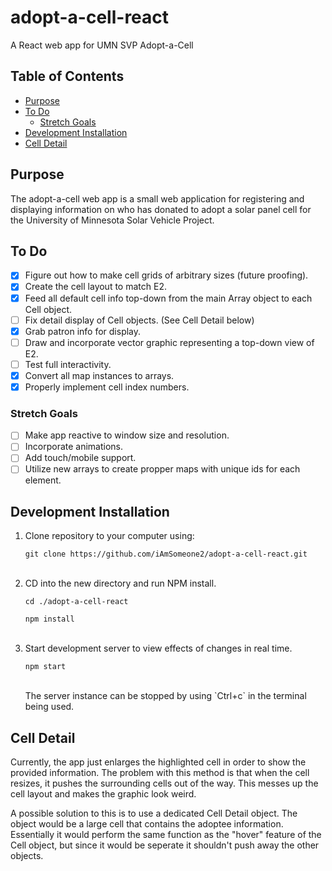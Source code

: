 # adopt-a-cell-react <!-- omit in toc -->
A React web app for UMN SVP Adopt-a-Cell

## Table of Contents <!-- omit in toc -->
- [Purpose](#purpose)
- [To Do](#to-do)
  - [Stretch Goals](#stretch-goals)
- [Development Installation](#development-installation)
- [Cell Detail](#cell-detail)

## Purpose
The adopt-a-cell web app is a small web application for registering and displaying information on who has donated to adopt a solar panel cell for the University of Minnesota Solar Vehicle Project.

## To Do
- [x] Figure out how to make cell grids of arbitrary sizes (future proofing).
- [x] Create the cell layout to match E2.
- [x] Feed all default cell info top-down from the main Array object to each Cell object.
- [ ] Fix detail display of Cell objects. (See Cell Detail below)
- [x] Grab patron info for display.
- [ ] Draw and incorporate vector graphic representing a top-down view of E2.
- [ ] Test full interactivity.
- [x] Convert all map instances to arrays.
- [x] Properly implement cell index numbers.

### Stretch Goals
- [ ] Make app reactive to window size and resolution.
- [ ] Incorporate animations.
- [ ] Add touch/mobile support.
- [ ] Utilize new arrays to create propper maps with unique ids for each element.

## Development Installation
1. Clone repository to your computer using:
   <br>
    ```
    git clone https://github.com/iAmSomeone2/adopt-a-cell-react.git
    ```
    <br>
2. CD into the new directory and run NPM install.
   <br>
   ```
   cd ./adopt-a-cell-react
   ```
   ```
   npm install
   ```
   <br>
3. Start development server to view effects of changes in real time.
   <br>
   ```
   npm start
   ```
   <br>
   The server instance can be stopped by using `Ctrl+c` in the terminal being used.

## Cell Detail
<p>
    Currently, the app just enlarges the highlighted cell in order to show the provided information.
    The problem with this method is that when the cell resizes, it pushes the surrounding cells out of
    the way. This messes up the cell layout and makes the graphic look weird. 
</p>
<p>
    A possible solution to this is to use a dedicated Cell Detail object. The object would be a large cell that contains
    the adoptee information. Essentially it would perform the same function as the "hover" feature of the Cell object,
    but since it would be seperate it shouldn't push away the other objects. 
</p>
